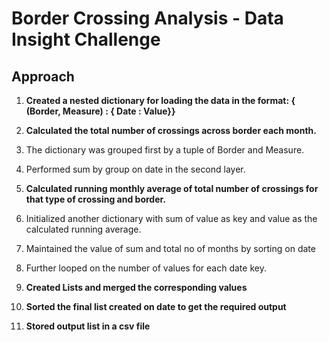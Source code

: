 # Border Crossing Analysis - Data Insight Challenge

## Approach

1. **Created a nested dictionary for loading the data in the format: 
           { (Border, Measure) : { Date : Value}}**
2. **Calculated the total number of crossings across border each month.**
  1. The dictionary was grouped first by a tuple of Border and Measure.
  2. Performed sum by group on date in the second layer.
  
3. **Calculated running monthly average of total number of crossings for that type of crossing and border.**
  1. Initialized another dictionary with sum of value as key and value as the calculated running average.
  2. Maintained the value of sum and total no of months by sorting on date
  3. Further looped on the number of values for each date key.
  
4. **Created Lists and merged the corresponding values**

5. **Sorted the final list created on date to get the required output**

6. **Stored output list in a csv file**
  

